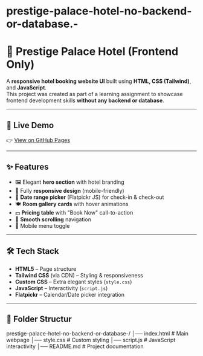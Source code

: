 ﻿# prestige-palace-hotel-no-backend-or-database.-

# 🏨 Prestige Palace Hotel (Frontend Only)

A **responsive hotel booking website UI** built using **HTML, CSS (Tailwind)**, and **JavaScript**.  
This project was created as part of a learning assignment to showcase frontend development skills **without any backend or database**.

---

## 🚀 Live Demo
👉 [View on GitHub Pages](https://prashant-kumar04.github.io/prestige-palace-hotel-no-backend-or-database-/)

---

## ✨ Features
- 🖼️ Elegant **hero section** with hotel branding  
- 📱 Fully **responsive design** (mobile-friendly)  
- 📅 **Date range picker** (Flatpickr JS) for check-in & check-out  
- 🍽️ **Room gallery cards** with hover animations  
- 💵 **Pricing table** with "Book Now" call-to-action  
- 📜 **Smooth scrolling** navigation  
- 📲 Mobile menu toggle  

---

## 🛠️ Tech Stack
- **HTML5** – Page structure  
- **Tailwind CSS** (via CDN) – Styling & responsiveness  
- **Custom CSS** – Extra elegant styles (`style.css`)  
- **JavaScript** – Interactivity (`script.js`)  
- **Flatpickr** – Calendar/Date picker integration  

---

## 📂 Folder Structur
prestige-palace-hotel-no-backend-or-database-/
│── index.html # Main webpage
│── style.css # Custom styling
│── script.js # JavaScript interactivity
│── README.md # Project documentation
